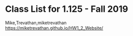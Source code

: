 # Class List for 1.125 - Fall 2019
Mike,Trevathan,miketrevathan
https://miketrevathan.github.io/HW1_2_Website/

